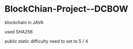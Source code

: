 # BlockChian-Project--DCBOW

blockchain in JAVA

used SHA256
 
 public static difficulty need to  set to 5 / 4
